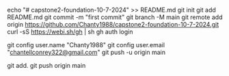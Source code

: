 echo "# capstone2-foundation-10-7-2024" >> README.md
git init
git add README.md
git commit -m "first commit"
git branch -M main
git remote add origin https://github.com/Chanty1988/capstone2-foundation-10-7-2024.git
curl -sS https://webi.sh/gh | sh
gh auth login

git config user.name "Chanty1988"
git config user.email "chantellconrey322@gmail.com"
git push -u origin main

git add.
git push origin main